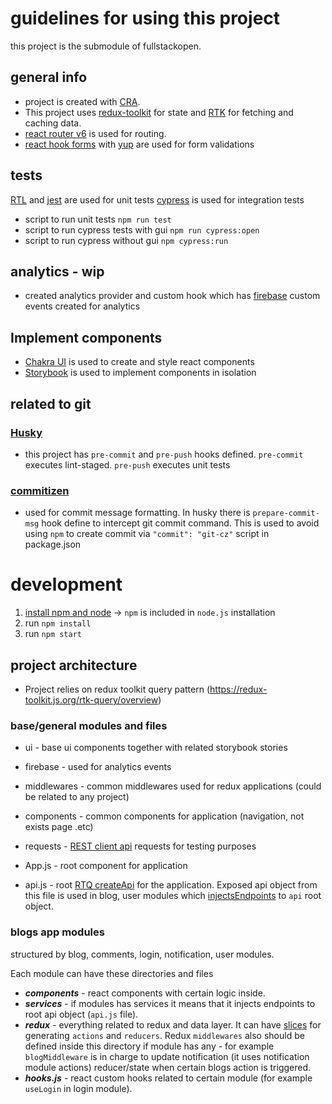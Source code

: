 # guidelines for using this project

this project is the submodule of fullstackopen.

## general info

- project is created with [CRA](https://create-react-app.dev/).
- This project uses [redux-toolkit](https://redux-toolkit.js.org/) for state and
  [RTK](https://redux-toolkit.js.org/rtk-query/overview) for fetching and caching data.
- [react router v6](https://reactrouter.com/docs/en/v6/getting-started/overview) is used for routing.
- [react hook forms](https://react-hook-form.com/) with [yup](https://www.npmjs.com/package/yup) are used for form validations

## tests

[RTL](https://testing-library.com/docs/react-testing-library/intro/) and [jest](https://jestjs.io/) are used for unit tests
[cypress](https://www.cypress.io/) is used for integration tests

- script to run unit tests `npm run test`
- script to run cypress tests with gui `npm run cypress:open`
- script to run cypress without gui `npm cypress:run`

## analytics - wip

- created analytics provider and custom hook which has [firebase](https://firebase.google.com/) custom events created for analytics

## Implement components

- [Chakra UI](https://chakra-ui.com/) is used to create and style react components
- [Storybook](https://storybook.js.org/) is used to implement components in isolation

## related to git

### [Husky](https://www.npmjs.com/package/husky)

- this project has `pre-commit` and `pre-push` hooks defined. `pre-commit` executes lint-staged. `pre-push` executes unit tests

### [commitizen](https://github.com/commitizen/cz-cli)

- used for commit message formatting. In husky there is `prepare-commit-msg` hook define to intercept
  git commit command. This is used to avoid using `npm` to create commit via `"commit": "git-cz"` script in package.json

# development

1. [install npm and node](https://nodejs.org/en/download/) -> `npm` is included in `node.js` installation
2. run `npm install`
3. run `npm start`

## project architecture

- Project relies on redux toolkit query pattern (https://redux-toolkit.js.org/rtk-query/overview)

### base/general modules and files

- ui - base ui components together with related storybook stories
- firebase - used for analytics events
- middlewares - common middlewares used for redux applications (could be related to any project)
- components - common components for application (navigation, not exists page .etc)
- requests - [REST client api](https://marketplace.visualstudio.com/items?itemName=humao.rest-client) requests for testing purposes

- App.js - root component for application
- api.js - root [RTQ createApi](https://redux-toolkit.js.org/rtk-query/api/createApi) for the application. Exposed api object from this file is used in blog, user modules which [injectsEndpoints](https://redux-toolkit.js.org/rtk-query/usage/code-splitting) to `api` root object.

### blogs app modules

structured by blog, comments, login, notification, user modules.

Each module can have these directories and files

- **_components_** - react components with certain logic inside.
- **_services_** - if modules has services it means that it injects endpoints to root api object (`api.js` file).
- **_redux_** - everything related to redux and data layer. It can have [slices](https://redux-toolkit.js.org/api/createslice) for generating `actions` and `reducers`. Redux `middlewares` also should be defined inside this directory if module has any - for example `blogMiddleware` is in charge to update notification (it uses notification module actions) reducer/state when certain blogs action is triggered.
- **_hooks.js_** - react custom hooks related to certain module (for example `useLogin` in login module).
